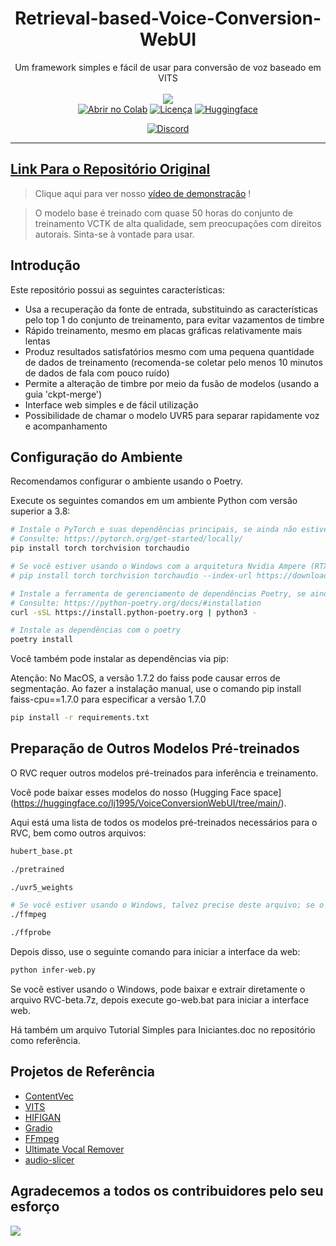 <div align="center">

# Retrieval-based-Voice-Conversion-WebUI
Um framework simples e fácil de usar para conversão de voz baseado em VITS<br><br>
<img src="https://counter.seku.su/cmoe?name=rvc&theme=r34" /><br>
[![Abrir no Colab](https://img.shields.io/badge/Colab-F9AB00?style=for-the-badge&logo=googlecolab&color=525252)](https://colab.research.google.com/drive/1b0HAsVZO0AKptwrwjajP2_-fYJotoJNq?usp=sharing)
[![Licença](https://img.shields.io/github/license/liujing04/Retrieval-based-Voice-Conversion-WebUI?style=for-the-badge)](https://github.com/liujing04/Retrieval-based-Voice-Conversion-WebUI/blob/main/%E4%BD%BF%E7%94%A8%E9%9C%80%E9%81%B5%E5%AE%88%E7%9A%84%E5%8D%8F%E8%AE%AE-LICENSE.txt)
[![Huggingface](https://img.shields.io/badge/🤗%20-Spaces-yellow.svg?style=for-the-badge)](https://huggingface.co/lj1995/VoiceConversionWebUI/tree/main/)

[![Discord](https://img.shields.io/badge/Desenvolvedores%20RVC-Discord-7289DA?style=for-the-badge&logo=discord&logoColor=white)](https://discord.gg/HcsmBBGyVk)

</div>

------
## [Link Para o Repositório Original](https://github.com/camenduru/Retrieval-based-Voice-Conversion-WebUI)

> Clique aqui para ver nosso [vídeo de demonstração](https://www.codigofluente.com.br/) !

> O modelo base é treinado com quase 50 horas do conjunto de treinamento VCTK de alta qualidade, sem preocupações com direitos autorais. Sinta-se à vontade para usar.

## Introdução
Este repositório possui as seguintes características:
+ Usa a recuperação da fonte de entrada, substituindo as características pelo top 1 do conjunto de treinamento, para evitar vazamentos de timbre
+ Rápido treinamento, mesmo em placas gráficas relativamente mais lentas
+ Produz resultados satisfatórios mesmo com uma pequena quantidade de dados de treinamento (recomenda-se coletar pelo menos 10 minutos de dados de fala com pouco ruído)
+ Permite a alteração de timbre por meio da fusão de modelos (usando a guia 'ckpt-merge')
+ Interface web simples e de fácil utilização
+ Possibilidade de chamar o modelo UVR5 para separar rapidamente voz e acompanhamento

## Configuração do Ambiente
Recomendamos configurar o ambiente usando o Poetry.

Execute os seguintes comandos em um ambiente Python com versão superior a 3.8:
```bash
# Instale o PyTorch e suas dependências principais, se ainda não estiverem instalados
# Consulte: https://pytorch.org/get-started/locally/
pip install torch torchvision torchaudio

# Se você estiver usando o Windows com a arquitetura Nvidia Ampere (RTX30xx), talvez seja necessário especificar a versão CUDA correspondente ao PyTorch, conforme experiência em #21
# pip install torch torchvision torchaudio --index-url https://download.pytorch.org/whl/cu117

# Instale a ferramenta de gerenciamento de dependências Poetry, se ainda não estiver instalada
# Consulte: https://python-poetry.org/docs/#installation
curl -sSL https://install.python-poetry.org | python3 -

# Instale as dependências com o poetry
poetry install
```
Você também pode instalar as dependências via pip:

Atenção: No MacOS, a versão 1.7.2 do faiss pode causar erros de segmentação. Ao fazer a instalação manual, use o comando pip install faiss-cpu==1.7.0 para especificar a versão 1.7.0
```bash
pip install -r requirements.txt
```

## Preparação de Outros Modelos Pré-treinados
O RVC requer outros modelos pré-treinados para inferência e treinamento.

Você pode baixar esses modelos do nosso (Hugging Face space](https://huggingface.co/lj1995/VoiceConversionWebUI/tree/main/).

Aqui está uma lista de todos os modelos pré-treinados necessários para o RVC, bem como outros arquivos:
```bash
hubert_base.pt

./pretrained 

./uvr5_weights

# Se você estiver usando o Windows, talvez precise deste arquivo; se o ffmpeg e o ffprobe já estiverem instalados, ignore esta parte; usuários do Ubuntu/Debian podem instalar essas bibliotecas com apt install ffmpeg
./ffmpeg

./ffprobe
```

Depois disso, use o seguinte comando para iniciar a interface da web:
```bash
python infer-web.py
```
Se você estiver usando o Windows, pode baixar e extrair diretamente o arquivo RVC-beta.7z, depois execute go-web.bat para iniciar a interface web.

Há também um arquivo Tutorial Simples para Iniciantes.doc no repositório como referência.

## Projetos de Referência
+ [ContentVec](https://github.com/auspicious3000/contentvec/)
+ [VITS](https://github.com/jaywalnut310/vits)
+ [HIFIGAN](https://github.com/jik876/hifi-gan)
+ [Gradio](https://github.com/gradio-app/gradio)
+ [FFmpeg](https://github.com/FFmpeg/FFmpeg)
+ [Ultimate Vocal Remover](https://github.com/Anjok07/ultimatevocalremovergui)
+ [audio-slicer](https://github.com/openvpi/audio-slicer)

## Agradecemos a todos os contribuidores pelo seu esforço
<a href="https://github.com/liujing04/Retrieval-based-Voice-Conversion-WebUI/graphs/contributors" target="_blank">
  <img src="https://contrib.rocks/image?repo=liujing04/Retrieval-based-Voice-Conversion-WebUI" />
</a>